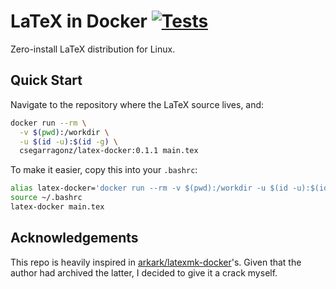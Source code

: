 # LaTeX in Docker [![Tests](https://github.com/csegarragonz/latex-docker/actions/workflows/tests.yml/badge.svg?branch=main)](https://github.com/csegarragonz/latex-docker/actions/workflows/tests.yml)

Zero-install LaTeX distribution for Linux.

## Quick Start

Navigate to the repository where the LaTeX source lives, and:

```bash
docker run --rm \
  -v $(pwd):/workdir \
  -u $(id -u):$(id -g) \
  csegarragonz/latex-docker:0.1.1 main.tex
```

To make it easier, copy this into your `.bashrc`:

```bash
alias latex-docker='docker run --rm -v $(pwd):/workdir -u $(id -u):$(id -g) csegarragonz/latex-docker:0.1.1'
source ~/.bashrc
latex-docker main.tex
```

## Acknowledgements

This repo is heavily inspired in [arkark/latexmk-docker](https://github.com/arkark/latexmk-docker)'s.
Given that the author had archived the latter, I decided to give it a crack
myself.
